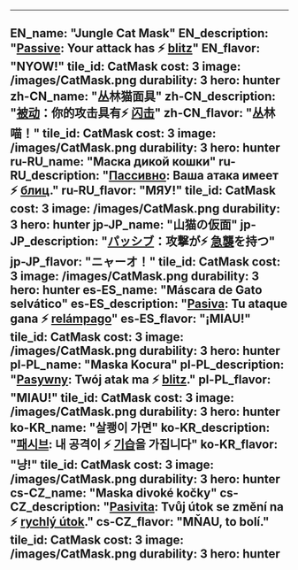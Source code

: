 ---

EN_name: "Jungle Cat Mask"
EN_description: "<u>Passive</u>: Your attack has ⚡️ <u>blitz</u>"
EN_flavor: "NYOW!"
tile_id: CatMask
cost: 3
image: /images/CatMask.png
durability: 3
hero: hunter
zh-CN_name: "丛林猫面具"
zh-CN_description: "<u>被动</u>：你的攻击具有⚡️ <u>闪击</u>"
zh-CN_flavor: "丛林喵！"
tile_id: CatMask
cost: 3
image: /images/CatMask.png
durability: 3
hero: hunter
ru-RU_name: "Маска дикой кошки"
ru-RU_description: "<u>Пассивно</u>: Ваша атака имеет ⚡️ <u>блиц</u>."
ru-RU_flavor: "МЯУ!"
tile_id: CatMask
cost: 3
image: /images/CatMask.png
durability: 3
hero: hunter
jp-JP_name: "山猫の仮面"
jp-JP_description: "<u>パッシブ</u>：攻撃が⚡️ <u>急襲</u>を持つ"
jp-JP_flavor: "ニャーオ！"
tile_id: CatMask
cost: 3
image: /images/CatMask.png
durability: 3
hero: hunter
es-ES_name: "Máscara de Gato selvático"
es-ES_description: "<u>Pasiva</u>: Tu ataque gana ⚡️ <u>relámpago</u>"
es-ES_flavor: "¡MIAU!"
tile_id: CatMask
cost: 3
image: /images/CatMask.png
durability: 3
hero: hunter
pl-PL_name: "Maska Kocura"
pl-PL_description: "<u>Pasywny</u>: Twój atak ma ⚡️ <u>blitz</u>."
pl-PL_flavor: "MIAU!"
tile_id: CatMask
cost: 3
image: /images/CatMask.png
durability: 3
hero: hunter
ko-KR_name: "살쾡이 가면"
ko-KR_description: "<u>패시브</u>: 내 공격이 ⚡️ <u>기습</u>을 가집니다"
ko-KR_flavor: "냥!"
tile_id: CatMask
cost: 3
image: /images/CatMask.png
durability: 3
hero: hunter
cs-CZ_name: "Maska divoké kočky"
cs-CZ_description: "<u>Pasivita</u>: Tvůj útok se změní na ⚡️ <u>rychlý útok</u>."
cs-CZ_flavor: "MŇAU, to bolí."
tile_id: CatMask
cost: 3
image: /images/CatMask.png
durability: 3
hero: hunter
---